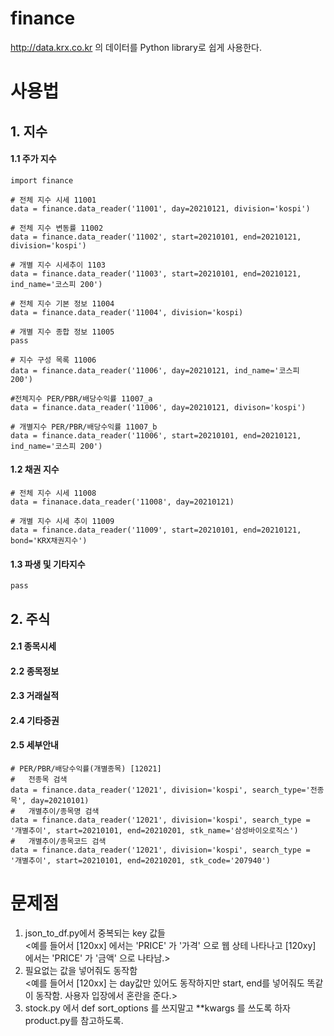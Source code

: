 # finance
http://data.krx.co.kr 의 데이터를 Python library로 쉽게 사용한다.
#  사용법
## 1. 지수
#### 1.1 주가 지수
```
import finance

# 전체 지수 시세 11001
data = finance.data_reader('11001', day=20210121, division='kospi')

# 전체 지수 변동률 11002
data = finance.data_reader('11002', start=20210101, end=20210121, division='kospi')

# 개별 지수 시세추이 1103
data = finance.data_reader('11003', start=20210101, end=20210121, ind_name='코스피 200')

# 전체 지수 기본 정보 11004
data = finance.data_reader('11004', division='kospi)

# 개별 지수 종합 정보 11005
pass

# 지수 구성 목록 11006
data = finance.data_reader('11006', day=20210121, ind_name='코스피 200')

#전체지수 PER/PBR/배당수익률 11007_a
data = finance.data_reader('11006', day=20210121, divison='kospi')

# 개별지수 PER/PBR/배당수익률 11007_b
data = finance.data_reader('11006', start=20210101, end=20210121, ind_name='코스피 200')
```
#### 1.2 채권 지수
```
# 전체 지수 시세 11008
data = finanace.data_reader('11008', day=20210121)

# 개별 지수 시세 추이 11009
data = finance.data_reader('11009', start=20210101, end=20210121, bond='KRX채권지수') 
```
#### 1.3 파생 및 기타지수
```
pass
```

## 2. 주식
#### 2.1 종목시세
#### 2.2 종목정보
#### 2.3 거래실적
#### 2.4 기타증권
#### 2.5 세부안내
```
# PER/PBR/배당수익률(개별종목) [12021]
#   전종목 검색
data = finance.data_reader('12021', division='kospi', search_type='전종목', day=20210101)
#   개별추이/종목명 검색
data = finance.data_reader('12021', division='kospi', search_type = '개별추이', start=20210101, end=20210201, stk_name='삼성바이오로직스')
#   개별추이/종목코드 검색
data = finance.data_reader('12021', division='kospi', search_type = '개별추이', start=20210101, end=20210201, stk_code='207940')
```
# 문제점
1. json_to_df.py에서 중복되는 key 값들  
<예를 들어서 [120xx] 에서는 'PRICE' 가 '가격' 으로 웹 상테 나타나고 [120xy] 에서는 'PRICE' 가 '금액' 으로 나타남.>
2. 필요없는 값을 넣어줘도 동작함  
<예를 들어서 [120xx] 는 day값만 있어도 동작하지만 start, end를 넣어줘도 똑같이 동작함. 사용자 입장에서 혼란을 준다.>
3. stock.py 에서 def sort_options 를 쓰지말고 **kwargs 를 쓰도록 하자 product.py를 참고하도록.